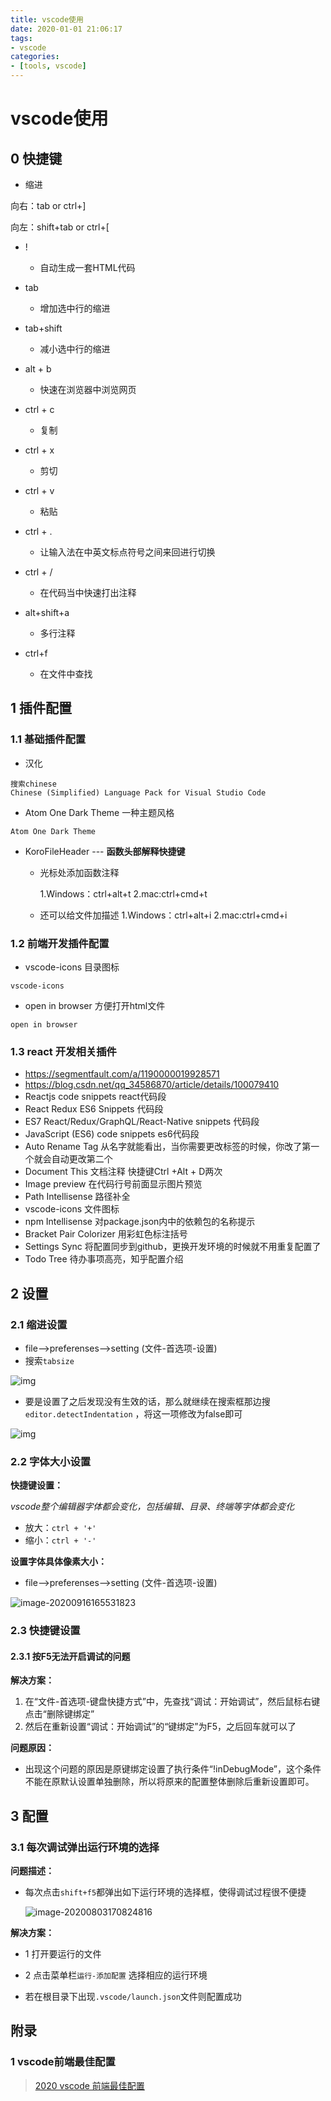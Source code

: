 ```yaml
---
title: vscode使用
date: 2020-01-01 21:06:17
tags:
- vscode
categories:
- [tools, vscode]
---
```


#  vscode使用

##  0 快捷键

* 缩进

向右：tab  or  ctrl+]

向左：shift+tab   or   ctrl+[

* ! 
  * 自动生成一套HTML代码
* tab
  * 增加选中行的缩进
* tab+shift
  * 减小选中行的缩进
* alt + b
  * 快速在浏览器中浏览网页
* ctrl + c
  * 复制
* ctrl + x
  * 剪切
* ctrl + v
  * 粘贴
* ctrl + .
  * 让输入法在中英文标点符号之间来回进行切换
* ctrl + /
  * 在代码当中快速打出注释

* alt+shift+a
  * 多行注释

* ctrl+f
  * 在文件中查找



##  1 插件配置

###  1.1 基础插件配置

* 汉化

```
搜索chinese
Chinese (Simplified) Language Pack for Visual Studio Code
```

*  Atom One Dark Theme   一种主题风格

```
Atom One Dark Theme
```

* KoroFileHeader  ---  **函数头部解释快捷键**
  * 光标处添加函数注释  

    1.Windows：ctrl+alt+t
    2.mac:ctrl+cmd+t

  * 还可以给文件加描述
    1.Windows：ctrl+alt+i
    2.mac:ctrl+cmd+i







###  1.2  前端开发插件配置

*   vscode-icons    目录图标

```
vscode-icons
```

*  open in browser    方便打开html文件

```
open in browser  
```

###  1.3 react 开发相关插件

*  https://segmentfault.com/a/1190000019928571 
*  https://blog.csdn.net/qq_34586870/article/details/100079410 
*  Reactjs code snippets	react代码段
*  React Redux ES6 Snippets	代码段
*  ES7 React/Redux/GraphQL/React-Native snippets	代码段
*  JavaScript (ES6) code snippets	es6代码段
*  Auto Rename Tag	从名字就能看出，当你需要更改标签的时候，你改了第一个就会自动更改第二个
*  Document This	文档注释 快捷键Ctrl +Alt + D两次
*  Image preview	在代码行号前面显示图片预览
*  Path Intellisense	路径补全
*  vscode-icons	文件图标
*  npm Intellisense	对package.json内中的依赖包的名称提示
*  Bracket Pair Colorizer	用彩虹色标注括号
*  Settings Sync	将配置同步到github，更换开发环境的时候就不用重复配置了
*  Todo Tree	待办事项高亮，知乎配置介绍
   



##  2 设置

###  2.1 缩进设置

*  file-->preferenses-->setting   (文件-首选项-设置)
* 搜索`tabsize`

 ![img](vscode/8140656-62cf5ba118c0f093.webp) 



*  要是设置了之后发现没有生效的话，那么就继续在搜索框那边搜`editor.detectIndentation` ，将这一项修改为false即可 

 ![img](vscode/8140656-cf268cb03b01e407.webp) 

###   2.2 字体大小设置

**快捷键设置：**

*vscode整个编辑器字体都会变化，包括编辑、目录、终端等字体都会变化*

* 放大：`ctrl + '+'` 
* 缩小：`ctrl + '-'`

**设置字体具体像素大小：**

* file-->preferenses-->setting   (文件-首选项-设置)

![image-20200916165531823](vscode/image-20200916165531823.png)

###  2.3 快捷键设置

####  2.3.1 按F5无法开启调试的问题

**解决方案：**

1. 在“文件-首选项-键盘快捷方式”中，先查找“调试：开始调试”，然后鼠标右键点击“删除键绑定”
2. 然后在重新设置“调试：开始调试”的“键绑定”为F5，之后回车就可以了

**问题原因：**

* 出现这个问题的原因是原键绑定设置了执行条件“!inDebugMode”，这个条件不能在原默认设置单独删除，所以将原来的配置整体删除后重新设置即可。

## 3 配置

###  3.1 每次调试弹出运行环境的选择

**问题描述：**

* 每次点击`shift+f5`都弹出如下运行环境的选择框，使得调试过程很不便捷

  ![image-20200803170824816](vscode/image-20200803170824816.png)

**解决方案：**

* 1 打开要运行的文件
* 2 点击菜单栏`运行-添加配置`  选择相应的运行环境

* 若在根目录下出现`.vscode/launch.json`文件则配置成功

##  附录

###  1 vscode前端最佳配置

>[2020 vscode 前端最佳配置]( https://blog.csdn.net/win7583362/article/details/79315055/ )

